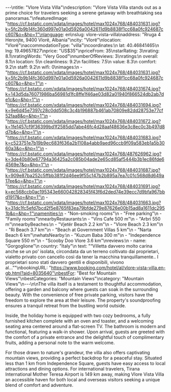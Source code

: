 ---\ntitle: "Vlore Vista Villa"\ndescription: "Vlore Vista Villa stands out as a prime choice for travelers seeking a serene getaway with breathtaking sea panoramas."\nfeaturedImage: "https://cf.bstatic.com/xdata/images/hotel/max1024x768/484031631.jpg?k=5fc2b9b14fc360d997e01a0d5926a0042611d9b8838f1cc68a0fc924687cc607&o=&hp=1"\nlanguage: en\nslug: vlore-vista-villa\naddress: "Rruga 4 Heronjte, 9400 Vlorë, Albania"\ncity: "Vlorë"\nlocation: "Vlorë"\naccommodationType: "villa"\ncoordinates:\n  lat: 40.46841465\n  lng: 19.49657827\nprice: "US$35"\npriceFrom: 35\nstarRating: 3\nrating: 8.1\nratingWords: "Very Good"\nnumberOfReviews: 3\nratings:\n  overall: 8.1\n  location: 5\n  cleanliness: 9.2\n  facilities: 7.5\n  value: 8.3\n  comfort: 9.2\n  staff: 9.2\n  wifi: 0\nimages:\n  - "https://cf.bstatic.com/xdata/images/hotel/max1024x768/484031631.jpg?k=5fc2b9b14fc360d997e01a0d5926a0042611d9b8838f1cc68a0fc924687cc607&o=&hp=1"\n  - "https://cf.bstatic.com/xdata/images/hotel/max1024x768/484031674.jpg?k=143d5da76071986ba56981d1fc8ffe1f46ae03d82a01940f866524db2ab7de1c&o=&hp=1"\n  - "https://cf.bstatic.com/xdata/images/hotel/max1024x768/484031694.jpg?k=9e6d45e7397c28c0dd508c3c4b196887b461ab70809e82dd28753e77cf52faa8&o=&hp=1"\n  - "https://cf.bstatic.com/xdata/images/hotel/max1024x768/484031672.jpg?k=1fe1457cf9f36399bd1f2585dd7abe46fc4d28aaf48636e3c8ec0c3b497d8d7b&o=&hp=1"\n  - "https://cf.bstatic.com/xdata/images/hotel/max1024x768/484031683.jpg?k=c523751e7b19b9ec683f636a2b1108a4abb9aed96ccb9f09a583eb1a5b3060a3&o=&hp=1"\n  - "https://cf.bstatic.com/xdata/images/hotel/max1024x768/487626962.jpg?k=3de40b80e67794a36425a2c085b04ade2e65cd85af5444b3b1ec86fde64569e7&o=&hp=1"\n  - "https://cf.bstatic.com/xdata/images/hotel/max1024x768/484031687.jpg?k=909e87ba252c5ffbb381f2d46ee9f55c147b2b895a7ea7c01c568d8d649a17ee&o=&hp=1"\n  - "https://cf.bstatic.com/xdata/images/hotel/max1024x768/484031691.jpg?k=ec568ccb0ac195343e660042828345f43f6d2ded74e39ecc7d9bfa967bbd1917&o=&hp=1"\n  - "https://cf.bstatic.com/xdata/images/hotel/max1024x768/484031663.jpg?k=31dc1fc5efd7bcd2f5e8765f83ea79bfde279e87626e00b15ad8a1611dc2951b&o=&hp=1"\namenities:\n  - "Non-smoking rooms"\n  - "Free parking"\n  - "Family rooms"\nnearbyRestaurants:\n  - "Vins Cafe 500 m"\n  - "Arbri 550 m"\nnearbyBeaches:\n  - "Vjetër Beach 2.2 km"\n  - "Vlore Beach 2.3 km"\n  - "Ri Beach 3.7 km"\n  - "Beach at Government Villas 5 km"\n  - "Narta Beach 6 km"\nwhatsNearby:\n  - "Kuzum Baba 300 m"\n  - "Independence Square 550 m"\n  - "Scooby Doo Vlore 3.6 km"\nreviews:\n  - name: "Gorgoglione"\n    country: "Italy"\n    text: "“Villetta davvero molto carina anche se un po' isolata, circondata da un terreno coltivato dai proprietari, vialetto privato con cancello così da tener la macchina tranquillamente..
I proprietari sono stati davvero gentili e disponibili, vivono al...”"\nbookingURL: "https://www.booking.com/hotel/al/vlore-vista-villa.en-gb.html?aid=8035640"\nbestFor: "Best for Mountain Views"\nbestCategories: "Mountain Views"\ncategory: "Mountain Views"\n---\n\nThe villa itself is a testament to thoughtful accommodation, offering a garden and balcony where guests can soak in the surrounding beauty. With the convenience of free private parking, visitors have the freedom to explore the area at their leisure. The property's soundproofing ensures a tranquil retreat from the bustling world outside.

Inside, the holiday home is equipped with two cozy bedrooms, a fully furnished kitchen complete with an oven and toaster, and a welcoming seating area centered around a flat-screen TV. The bathroom is modern and functional, featuring a walk-in shower. Upon arrival, guests are greeted with the comfort of a private entrance and the delightful touch of complimentary fruits, adding a personal note to the warm welcome.

For those drawn to nature's grandeur, the villa also offers captivating mountain views, providing a perfect backdrop for a peaceful stay. Situated less than 1 km from Independence Square, guests have easy access to local attractions and dining options. For international travelers, Tirana International Mother Teresa Airport is 149 km away, making Vlore Vista Villa an accessible haven for both local and overseas visitors seeking a unique blend of comfort and adventure.
